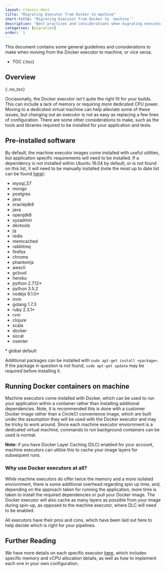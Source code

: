 ```yaml
---
layout: classic-docs
title: "Migrating Executor from Docker to machine"
short-title: "Migrating Executor from Docker to `machine`"
description: "Best practices and considerations when migrating executor"
categories: [migration]
order:  1
---
```


This document contains some general guidelines and considerations to
make when moving from the Docker executor to machine, or vice versa.

* TOC 
{:toc}

Overview
--------

{:.no_toc}

Occiasonally, the Docker executor isn't quite the right fit for your
builds. This can include a lack of memory or requiring more dedicated
CPU power. Moving to a dedicated virtual machine can help alleviate some
of these issues, but changing out an executor is not as easy as
replacing a few lines of configuration. There are some other
considerations to make, such as the tools and libraries required to be
installed for your application and tests.

Pre-installed software
----------------------

By default, the machine executor images come installed with useful
utilities, but application specific requirements will need to be
installed. If a dependency is not installed within Ubuntu 16.04 by
default, or is not found on this list, it will need to be manually
installed (note the most up to date list can be found
[here](https://raw.githubusercontent.com/circleci/image-builder/picard-vm-image/provision.sh)):

-   mysql\_57
-   mongo
-   postgres
-   java
-   oraclejdk8
-   java
-   openjdk8
-   sysadmin
-   devtools
-   jq
-   redis
-   memcached
-   rabbitmq
-   firefox
-   chrome
-   phantomjs
-   awscli
-   gcloud
-   heroku
-   python 2.7.12\*
-   python 3.5.2
-   nodejs 6.1.0\*
-   nvm
-   golang 1.7.3
-   ruby 2.3.1\*
-   rvm
-   clojure
-   scala
-   docker
-   socat
-   nsenter

\* global default

Additional packages can be installed with
`sudo apt-get install <package>`. If the package in question is not
found, `sudo apt-get update` may be required before installing it.

Running Docker containers on machine
---------------------------------------

Machine executors come installed with Docker, which can be used
to run your application within a container rather than installing
additional dependencies. Note, it is recommended this is done with a
customer Docker image rather than a CircleCI convenience image, which
are built under the assumption they will be used with the Docker
executor and may be tricky to work around. Since each machine executor
enviornment is a dedicated virtual machine, commands to run background
containers can be used is normal.

**Note:** if you have Docker Layer Caching (DLC) enabled for your
account, machine executors can utilize this to cache your image layers
for subsequent runs.

### Why use Docker executors at all?

While machine executors do offer twice the memory and a more isolated
enviornment, there is some additional overhead regarding spin up time,
and, depending on the approach taken for running the application, more
time is taken to install the required dependencies or pull your Docker
image. The Docker executor will also cache as many layers as possible
from your image during spin-up, as opposed to the machine executor,
where DLC will need to be enabled.

All executors have their pros and cons, which have been laid out here to
help decide which is right for your pipelines.

Further Reading
---------------

We have more details on each specific executor
[here](https://circleci.com/docs/2.0/executor-types/), which includes
specific memory and vCPU allocation details, as well as how to implement
each one in your own configuration.
